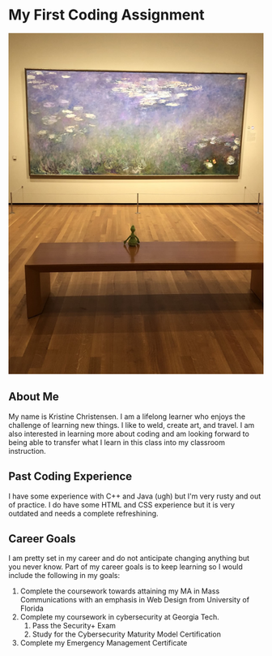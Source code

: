 # My First Coding Assignment
![picture alt](Grinch_Monet.jpg "My Grinch Admiring some Monet")

## About Me ##
My name is Kristine Christensen. I am a lifelong learner who enjoys the challenge of learning new things. I like to weld, create art, and travel. I am also interested in learning more about coding and am looking forward to being able to transfer what I learn in this class into my classroom instruction. 

## Past Coding Experience ##
I have some experience with C++ and Java (ugh) but I'm very rusty and out of practice. I do have some HTML and CSS experience but it is very outdated and needs a complete refreshining. 

## Career Goals ##
I am pretty set in my career and do not anticipate changing anything but you never know. Part of my career goals is to keep learning so I would include the following in my goals:
1. Complete the coursework towards attaining my MA in Mass Communications with an emphasis in Web Design from University of Florida
2. Complete my coursework in cybersecurity at Georgia Tech. 
    1. Pass the Security+ Exam
    2. Study for the Cybersecurity Maturity Model Certification
3. Complete my Emergency Management Certificate